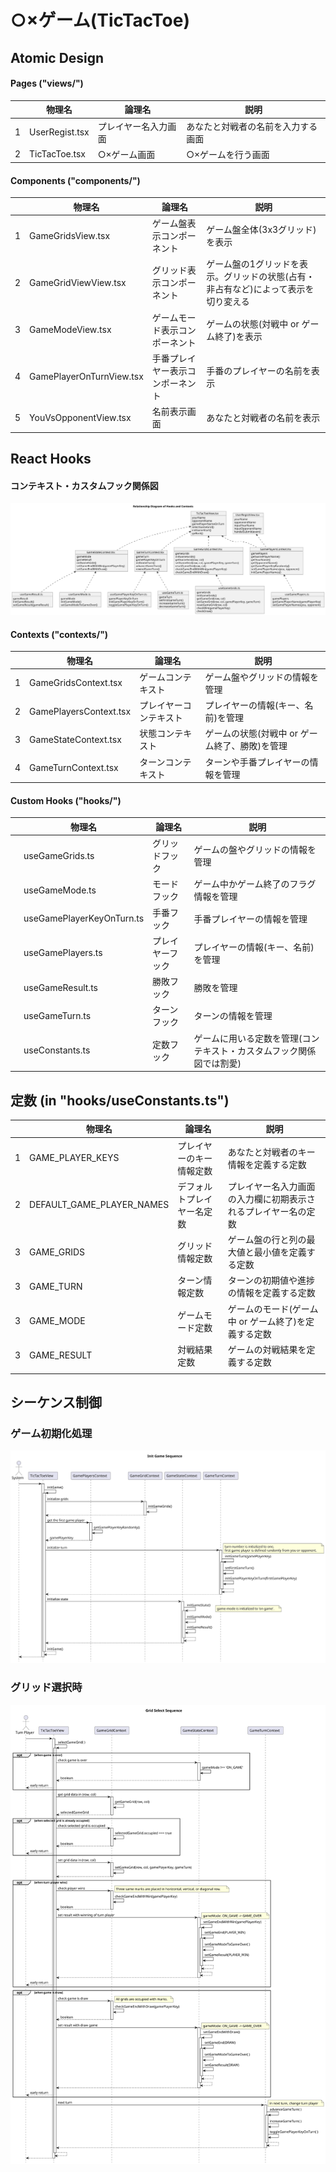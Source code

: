# ○×ゲーム(TicTacToe)


## Atomic Design
#### Pages ("views/")

|   | 物理名         | 論理名               | 説明                             |
|---|----------------|----------------------|----------------------------------|
| 1 | UserRegist.tsx | プレイヤー名入力画面 | あなたと対戦者の名前を入力する画面 |
| 2 | TicTacToe.tsx  | ○×ゲーム画面         | ○×ゲームを行う画面                 |


#### Components ("components/")

|   | 物理名                   | 論理名                           | 説明                                                                                |
|---|--------------------------|----------------------------------|-------------------------------------------------------------------------------------|
| 1 | GameGridsView.tsx        | ゲーム盤表示コンポーネント       | ゲーム盤全体(3x3グリッド)を表示                                                     |
| 2 | GameGridViewView.tsx     | グリッド表示コンポーネント       | ゲーム盤の1グリッドを表示。グリッドの状態(占有・非占有など)によって表示を切り変える |
| 3 | GameModeView.tsx         | ゲームモード表示コンポーネント   | ゲームの状態(対戦中 or ゲーム終了)を表示                                            |
| 4 | GamePlayerOnTurnView.tsx | 手番プレイヤー表示コンポーネント | 手番のプレイヤーの名前を表示                                                        |
| 5 | YouVsOpponentView.tsx    | 名前表示画面                     | あなたと対戦者の名前を表示                                                          |

## React Hooks

#### コンテキスト・カスタムフック関係図

![hook diagram](md/hooks-contexts-relationship-diagram.svg)

#### Contexts ("contexts/")

|   | 物理名                 | 論理名                 | 説明                                                             |
|---|------------------------|------------------------|------------------------------------------------------------------|
| 1 | GameGridsContext.tsx   | ゲームコンテキスト     | ゲーム盤やグリッドの情報を管理                                           |
| 2 | GamePlayersContext.tsx | プレイヤーコンテキスト | プレイヤーの情報(キー、名前)を管理                                         |
| 3 | GameStateContext.tsx   | 状態コンテキスト       | ゲームの状態(対戦中 or ゲーム終了、勝敗)を管理 |
| 4 | GameTurnContext.tsx    | ターンコンテキスト     | ターンや手番プレイヤーの情報を管理                           |


#### Custom Hooks ("hooks/")

|   | 物理名                    | 論理名           | 説明                                                                 |
|---|---------------------------|------------------|----------------------------------------------------------------------|
|   | useGameGrids.ts           | グリッドフック   | ゲームの盤やグリッドの情報を管理                                     |
|   | useGameMode.ts            | モードフック     | ゲーム中かゲーム終了のフラグ情報を管理                               |
|   | useGamePlayerKeyOnTurn.ts | 手番フック       | 手番プレイヤーの情報を管理                                     |
|   | useGamePlayers.ts         | プレイヤーフック | プレイヤーの情報(キー、名前)を管理                                   |
|   | useGameResult.ts         | 勝敗フック | 勝敗を管理                                   |
|   | useGameTurn.ts            | ターンフック     | ターンの情報を管理                   |
|   | useConstants.ts           | 定数フック       | ゲームに用いる定数を管理(コンテキスト・カスタムフック関係図では割愛) |


## 定数 (in "hooks/useConstants.ts")

|   | 物理名                    | 論理名                     | 説明                                                           |
|---|---------------------------|----------------------------|----------------------------------------------------------------|
| 1 | GAME_PLAYER_KEYS          | プレイヤーのキー情報定数   | あなたと対戦者のキー情報を定義する定数                                 |
| 2 | DEFAULT_GAME_PLAYER_NAMES | デフォルトプレイヤー名定数 | プレイヤー名入力画面の入力欄に初期表示されるプレイヤー名の定数 |
| 3 | GAME_GRIDS                | グリッド情報定数           | ゲーム盤の行と列の最大値と最小値を定義する定数                         |
| 3 | GAME_TURN                 | ターン情報定数             | ターンの初期値や進捗の情報を定義する定数                               |
| 3 | GAME_MODE                 | ゲームモード定数           | ゲームのモード(ゲーム中 or ゲーム終了)を定義する定数             |
| 3 | GAME_RESULT               | 対戦結果定数          | ゲームの対戦結果を定義する定数                                       |
|   |                           |                            |                                                                |

## シーケンス制御

### ゲーム初期化処理

![initGame sequence](md/init-game-sequence.svg)

### グリッド選択時

![selectGameGrid sequence](md/grid-select-sequence.svg)

